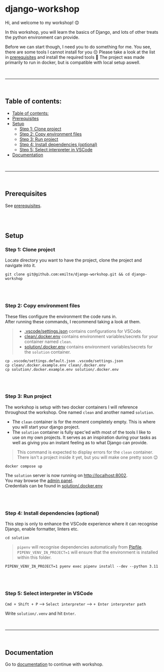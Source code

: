 # django-workshop

Hi, and welcome to my workshop! 😊

In this workshop, you will learn the basics of Django, and lots of other treats the python environment can provide.

Before we can start though, I need you to do something for me. You see, there are some tools I cannot install for you 😔 Please take a look at the list in [prerequisites](#prerequisites) and install the required tools 🔧
The project was made primarily to run in docker, but is compatible with local setup aswell.

<br>
<hr>
<br>

## Table of contents:

- [Table of contents:](#table-of-contents)
- [Prerequisites](#prerequisites)
- [Setup](#setup)
  - [Step 1: Clone project](#step-1-clone-project)
  - [Step 2: Copy environment files](#step-2-copy-environment-files)
  - [Step 3: Run project](#step-3-run-project)
  - [Step 4: Install dependencies (optional)](#step-4-install-dependencies-optional)
  - [Step 5: Select interpreter in VSCode](#step-5-select-interpreter-in-vscode)
- [Documentation](#documentation)

<br>
<hr>
<br>

## Prerequisites

See [prerequisites](/documentation/prerequisites.md).

<br>
<br>

## Setup

### Step 1: Clone project

Locate directory you want to have the project, clone the project and navigate into it.

```
git clone git@github.com:emilte/django-workshop.git && cd django-workshop
```

<br>
<br>

### Step 2: Copy environment files

These files configure the environment the code runs in.  
After running these commands, I recommend taking a look at them.

> - [.vscode/settings.json](.vscode/settings.json) contains configurations for VSCode.
> - [clean/.docker.env](clean/.docker.env) contains environment variables/secrets for your container named `clean`.
> - [solution/.docker.env](solution/.docker.env) contains environment variables/secrets for the `solution` container.

```
cp .vscode/settings.default.json .vscode/settings.json
cp clean/.docker.example.env clean/.docker.env
cp solution/.docker.example.env solution/.docker.env
```

<br>
<br>

<!-- ### 3. Build project

```
docker compose build
``` -->

<!-- <br> -->
<!-- <br> -->

### Step 3: Run project

The workshop is setup with two docker containers I will reference throughout the workshop. One named `clean` and another named `solution`.

- The `clean` container is for the moment completely empty. This is where you will start your django project.
- The `solution` container is fully spec'ed with most of the tools I like to use on my own projects. It serves as an inspiration during your tasks as well as giving you an instant feeling as to what Django can provide.

> This command is expected to display errors for the `clean` container.  
> There isn't a project inside it yet, but you will make one pretty soon 😉

```
docker compose up
```

The `solution` server is now running on [http://localhost:8002](http://localhost:8002).  
You may browse the [admin panel](http://localhost:8002/admin).  
Credentials can be found in [solution/.docker.env](/solution/.docker.env)

<br>
<br>

### Step 4: Install dependencies (optional)

This step is only to enhance the VSCode experience where it can recognise Django, enable formatter, linters etc.

```
cd solution
```

> `pipenv` will recognise dependencies automatically from [Pipfile](/solution/Pipfile).  
> `PIPENV_VENV_IN_PROJECT=1` will ensure that the environment is installed within this folder.

```
PIPENV_VENV_IN_PROJECT=1 pyenv exec pipenv install --dev --python 3.11
```

<br>
<br>

### Step 5: Select interpreter in VSCode

`Cmd + Shift + P` --> `Select interpreter` --> `+ Enter interpreter path`

Write `solution/.venv` and hit `Enter`.

<br>
<hr>
<br>

## Documentation

Go to [documentation](/documentation/README.md) to continue with workshop.
